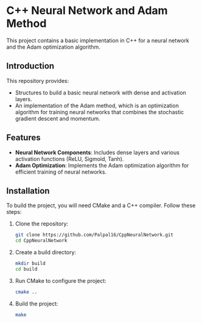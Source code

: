 # C++ Neural Network and Adam Method

This project contains a basic implementation in C++ for a neural network and the Adam optimization algorithm.

## Introduction

This repository provides:
- Structures to build a basic neural network with dense and activation layers.
- An implementation of the Adam method, which is an optimization algorithm for training neural networks that combines the stochastic gradient descent and momentum.

## Features

- **Neural Network Components**: Includes dense layers and various activation functions (ReLU, Sigmoid, Tanh).
- **Adam Optimization**: Implements the Adam optimization algorithm for efficient training of neural networks.

## Installation

To build the project, you will need CMake and a C++ compiler. Follow these steps:

1. Clone the repository:
    ```sh
    git clone https://github.com/Palpal16/CppNeuralNetwork.git
    cd CppNeuralNetwork
    ```

2. Create a build directory:
    ```sh
    mkdir build
    cd build
    ```

3. Run CMake to configure the project:
    ```sh
    cmake ..
    ```

4. Build the project:
    ```sh
    make
    ```
